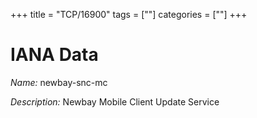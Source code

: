 +++
title = "TCP/16900"
tags = [""]
categories = [""]
+++

# IANA Data

_Name:_ newbay-snc-mc

_Description:_ Newbay Mobile Client Update Service

